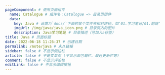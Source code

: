 ```yaml
---
pageComponent: # 使用页面组件
  name: Catalogue # 组件名：Catalogue => 目录页组件
  data: 
    key: Java # 设置为`docs/`下面的某个文件夹相对路径，如‘01.学习笔记/01.前端’ 或 ’01.学习笔记‘ (有序号的要带序号)
    imgUrl: /img/java/java_icon.png # 目录页内的图片
    description: Java学习笔记 # 目录描述（可加入a标签）
title: Java # 页面标题
date: 2022-06-18 11:26:37 # 创建日期
permalink: /note/java # 永久链接
sidebar: false # 不显示侧边栏
article: false # 不是文章页 (不显示面包屑栏、最近更新栏等)
comment: false # 不显示评论栏
editLink: false # 不显示编辑按钮
---
```

